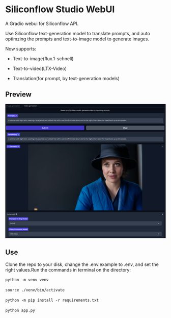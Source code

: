 # Siliconflow Studio WebUI

A Gradio webui for Siliconflow API.

Use Siliconflow text-generation model to translate prompts, and auto optimzing the prompts and text-to-image model to generate images.

Now supports:

- Text-to-image(flux.1-schnell)

- Text-to-video(LTX-Video)

- Translation(for prompt, by text-generation models)


## Preview

![alt text](<image.png>)

## Use

Clone the repo to your disk, change the .env.example to .env, and set the right values.Run the commands in terminal on the directory:

```
python -m venv venv

source ./venv/bin/activate

python -m pip install -r requirements.txt

python app.py
```
